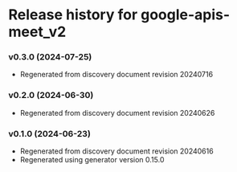 # Release history for google-apis-meet_v2

### v0.3.0 (2024-07-25)

* Regenerated from discovery document revision 20240716

### v0.2.0 (2024-06-30)

* Regenerated from discovery document revision 20240626

### v0.1.0 (2024-06-23)

* Regenerated from discovery document revision 20240616
* Regenerated using generator version 0.15.0

